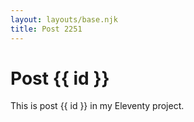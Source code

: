 ```yaml
---
layout: layouts/base.njk
title: Post 2251
---
```


# Post {{ id }}

This is post {{ id }} in my Eleventy project.
